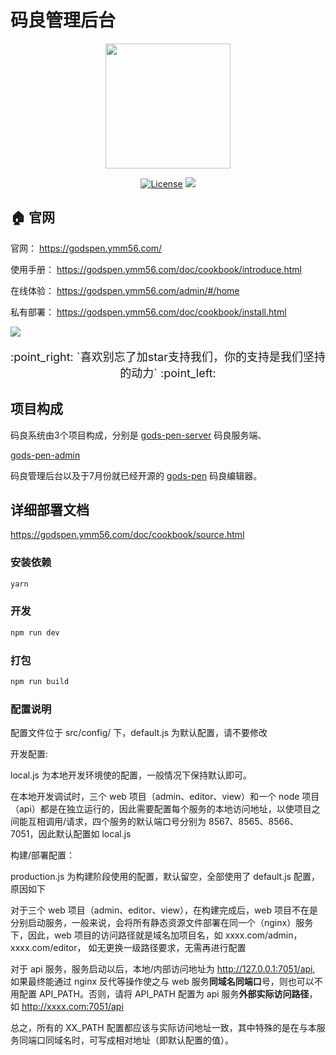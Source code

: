 # 码良管理后台
 
<p align="center"><a href="https://godspen.ymm56.com/" target="_blank" rel="noopener noreferrer"><img width="200" src="https://godspen.ymm56.com/doc/logo.png"></a></p>

<p align="center">
  <a href="https://godspen.ymm56.com/"><img src="https://img.shields.io/github/license/ymm-tech/gods-pen" alt="License"></a>
  <a href="https://godspen.ymm56.com/"><img src="https://img.shields.io/github/package-json/v/ymm-tech/gods-pen"></a>

</p>


##  :house: 官网
  
  官网： https://godspen.ymm56.com/

  使用手册： https://godspen.ymm56.com/doc/cookbook/introduce.html

  在线体验： https://godspen.ymm56.com/admin/#/home
  
  私有部署： https://godspen.ymm56.com/doc/cookbook/install.html


![](https://ymm-maliang.oss-cn-hangzhou.aliyuncs.com/ymm-maliang/access/ymm_1539588655850.png)


 <p style="font-size:18px;" align="center">:point_right: `喜欢别忘了加star支持我们，你的支持是我们坚持的动力` :point_left:</p>

## 项目构成

码良系统由3个项目构成，分别是 [gods-pen-server](https://github.com/ymm-tech/gods-pen-server) 码良服务端、

[gods-pen-admin](https://github.com/ymm-tech/gods-pen-admin) 

码良管理后台以及于7月份就已经开源的 [gods-pen](https://github.com/ymm-tech/gods-pen) 码良编辑器。


## 详细部署文档

https://godspen.ymm56.com/doc/cookbook/source.html

### 安装依赖

```bash
yarn
```

### 开发

```bash
npm run dev
```

### 打包

``` bash
npm run build
```

### 配置说明

配置文件位于 src/config/ 下，default.js 为默认配置，请不要修改

开发配置:

local.js 为本地开发环境使的配置，一般情况下保持默认即可。

在本地开发调试时，三个 web 项目（admin、editor、view）和一个 node 项目（api）都是在独立运行的，因此需要配置每个服务的本地访问地址，以使项目之间能互相调用/请求，四个服务的默认端口号分别为 8567、8565、8566、7051，因此默认配置如 local.js

构建/部署配置：

production.js 为构建阶段使用的配置，默认留空，全部使用了 default.js 配置，原因如下

对于三个 web 项目（admin、editor、view），在构建完成后，web 项目不在是分别启动服务，一般来说，会将所有静态资源文件部署在同一个（nginx）服务下，因此，web 项目的访问路径就是域名加项目名，如 xxxx.com/admin，xxxx.com/editor， 如无更换一级路径要求，无需再进行配置

对于 api 服务，服务启动以后，本地/内部访问地址为 http://127.0.0.1:7051/api, 如果最终能通过 nginx 反代等操作使之与 web 服务**同域名同端口**号，则也可以不用配置 API_PATH。否则，请将 API_PATH 配置为 api 服务**外部实际访问路径**，如 http://xxxx.com:7051/api

总之，所有的 XX_PATH 配置都应该与实际访问地址一致，其中特殊的是在与本服务同端口同域名时，可写成相对地址（即默认配置的值）。 
